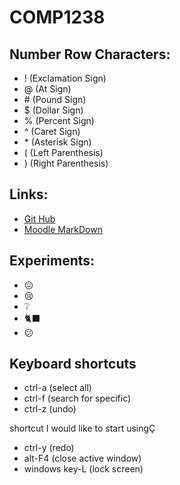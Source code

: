 # COMP1238

## Number Row Characters:

- ! (Exclamation Sign)
- @ (At Sign)
- \# (Pound Sign)
- $ (Dollar Sign)
- % (Percent Sign)
- ^ (Caret Sign)
- \* (Asterisk Sign)
- ( (Left Parenthesis)
- ) (Right Parenthesis)


## Links:

- [Git Hub](https://github.com)
- [Moodle MarkDown](https://docs.moodle.org/404/en/Markdown)

## Experiments:

- 😖
- 😢
- ❔
- 🐈‍⬛
- 😕

## Keyboard shortcuts
- ctrl-a (select all)
- ctrl-f (search for specific)
- ctrl-z (undo)

shortcut I would like to start usingÇ

- ctrl-y (redo)
- alt-F4 (close active window)
- windows key-L (lock screen)